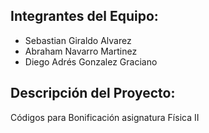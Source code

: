 ## Integrantes del Equipo:

- Sebastian Giraldo Alvarez
- Abraham Navarro Martinez
- Diego Adrés Gonzalez Graciano

## Descripción del Proyecto:

Códigos para Bonificación asignatura Física II
